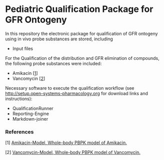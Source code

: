 # Pediatric Qualification Package for GFR Ontogeny

In this repository the electronic package for qualification of GFR ontogeny using in vivo probe substances are stored, including

- Input files
 

For the Qualification of the distribution and GFR elimination of compounds, the following probe substances were included:

- Amikacin [[1](#reference)]
- Vancomycin [[2](#reference)]

Necessary software to execute the qualification workflow (see http://setup.open-systems-pharmacology.org for download links and instructions):
- QualificationRunner
- Reporting-Engine
- Markdown-joiner 

### References

[1] [Amikacin-Model, Whole-body PBPK model of Amikacin.](https://github.com/Open-Systems-Pharmacology/Amikacin-Model)

[2] [Vancomycin-Model, Whole-body PBPK model of Vancomycin.](https://github.com/Open-Systems-Pharmacology/Vancomycin-Model)

